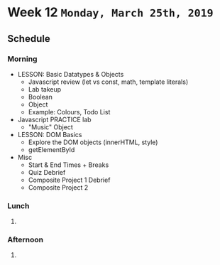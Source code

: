 # Week 12 `Monday, March 25th, 2019`
## Schedule 


### Morning
* LESSON: Basic Datatypes & Objects
    * Javascript review (let vs const, math, template literals)
    * Lab takeup
    * Boolean
    * Object
    * Example: Colours, Todo List
* Javascript PRACTICE lab
    * "Music" Object
* LESSON: DOM Basics
    * Explore the DOM objects (innerHTML, style)
    * getElementById
* Misc
    * Start & End Times + Breaks
    * Quiz Debrief
    * Composite Project 1 Debrief
    * Composite Project 2

### Lunch
1. 

### Afternoon
1. 